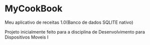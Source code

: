 # MyCookBook
Meu aplicativo de receitas 1.0(Banco de dados SQLITE nativo)

Projeto inicialmente feito para a disciplina de Desenvolvimento para Dispositivos Moveis I
